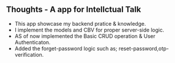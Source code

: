## Thoughts - A app for Intellctual Talk
- This app showcase my backend pratice & knowledge.
- I implement the models and CBV for proper server-side logic.
- AS of now implemented the Basic CRUD operation & User Authenticaton.
- Added the forget-password logic such as; reset-password,otp-verification.
